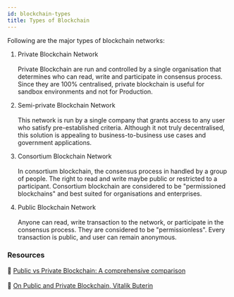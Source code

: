 ```yaml
---
id: blockchain-types
title: Types of Blockchain
---
```


Following are the major types of blockchain networks:

1. Private Blockchain Network <br></br>
Private Blockchain are run and controlled by a single organisation that determines who can read, write and participate in consensus process. Since they are 100% centralised, private blockchain is useful for sandbox environments and not for Production.

2. Semi-private Blockchain Network <br></br>
This network is run by a single company that grants access to any user who satisfy pre-established criteria. Although it not truly decentralised, this solution is appealing to business-to-business use cases and government applications.

3. Consortium Blockchain Network <br></br>
In consortium blockchain, the consensus process in handled by a group of people. The right to read and write maybe public or restricted to a participant. Consortium blockchain are considered to be "permissioned blockchains" and best suited for organisations and enterprises.  

4. Public Blockchain Network <br></br>
Anyone can read, write transaction to the network, or participate in the consensus process. They are considered to be "permissionless". Every transaction is public, and user can remain anonymous.

### Resources

:page_facing_up: [Public vs Private Blockchain: A comprehensive comparison](https://www.blockchain-council.org/blockchain/public-vs-private-blockchain-a-comprehensive-comparison/)<br></br>
:book: [On Public and Private Blockchain, Vitalik Buterin](https://blog.ethereum.org/2015/08/07/on-public-and-private-blockchains/)